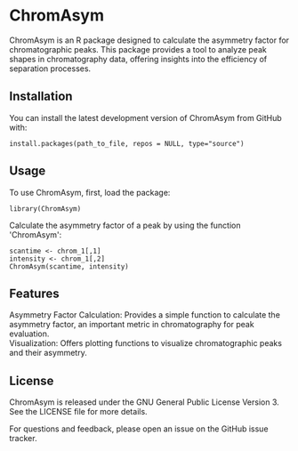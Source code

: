 # ChromAsym
ChromAsym is an R package designed to calculate the asymmetry factor for chromatographic peaks. This package provides a tool to analyze peak shapes in chromatography data, offering insights into the efficiency of separation processes.

## Installation

You can install the latest development version of ChromAsym from GitHub with:

    install.packages(path_to_file, repos = NULL, type="source")

## Usage

To use ChromAsym, first, load the package:

    library(ChromAsym)

Calculate the asymmetry factor of a peak by using the function 'ChromAsym':
    
    scantime <- chrom_1[,1]
    intensity <- chrom_1[,2]
    ChromAsym(scantime, intensity)

## Features
   Asymmetry Factor Calculation: Provides a simple function to calculate the asymmetry factor, an important metric in chromatography for peak evaluation.    
   Visualization: Offers plotting functions to visualize chromatographic peaks and their asymmetry.

## License

ChromAsym is released under the GNU General Public License Version 3. See the LICENSE file for more details.

For questions and feedback, please open an issue on the GitHub issue tracker.
